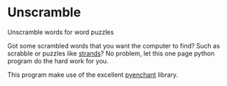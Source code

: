 # Unscramble
Unscramble words for word puzzles

Got some scrambled words that you want the computer to find? Such as scrabble or puzzles like [strands](https://www.nytimes.com/games/strands)?
No problem, let this one page python program do the hard work for you.

This program make use of the excellent [pyenchant](http://pypi.org) library.
